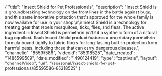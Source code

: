{
    "title": "Insect Shield for Pet Professionals",
    "description": "Insect Shield is a groundbreaking technology on the front lines in the battle against bugs, and this same innovative protection that's approved for the whole family is now available for use in your shop!\n\nInsect Shield is a technology for treating gear that repels mosquitoes, ticks, flies, and fleas. The active ingredient in Insect Shield is permethrin \u2014 a synthetic form of a natural bug repellent. Each Insect Shield product features a proprietary permethrin formula bound tightly to fabric fibers for long-lasting built-in protection from harmful pests, including those that can carry dangerous diseases.",
    "channelid": "85595586",
    "videoid": "85318525",
    "date_created": "1486599509",
    "date_modified": "1490124419",
    "type": "captivate",
    "layout": "channelVideo",
    "url": "\/seasonal\/insect-shield-for-pet-professionals\/85595586-85318525"
}